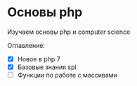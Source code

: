 # Основы php

Изучаем основы php и computer science

Оглавление:
* [x] Новое в php 7
* [x] Базовые знания spl
* [ ] Функции по работе с массивами
